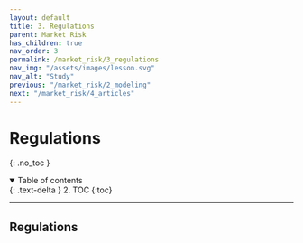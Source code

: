 ```yaml
---
layout: default
title: 3. Regulations
parent: Market Risk
has_children: true
nav_order: 3
permalink: /market_risk/3_regulations
nav_img: "/assets/images/lesson.svg"
nav_alt: "Study"
previous: "/market_risk/2_modeling"
next: "/market_risk/4_articles"
---
```


# Regulations

{: .no_toc }

<details open markdown="block">
  <summary>
    Table of contents
  </summary>
  {: .text-delta }
2. TOC
{:toc}
</details>

---

<div class="theory" markdown="1">

## Regulations

</div>